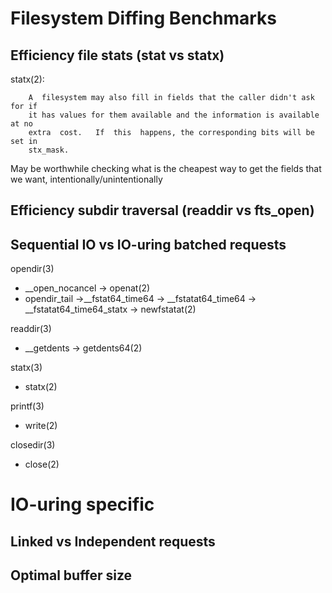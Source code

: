 # Filesystem Diffing Benchmarks

## Efficiency file stats (stat vs statx)

statx(2):
```
	A  filesystem may also fill in fields that the caller didn't ask for if
	it has values for them available and the information is available at no
	extra  cost.   If  this  happens, the corresponding bits will be set in
	stx_mask.
```
May be worthwhile checking what is the cheapest way to get the fields that we want, intentionally/unintentionally

## Efficiency subdir traversal (readdir vs fts_open)

## Sequential IO vs IO-uring batched requests
opendir(3)
- __open_nocancel -> openat(2)
- opendir_tail ->__fstat64_time64 -> __fstatat64_time64 -> __fstatat64_time64_statx -> newfstatat(2)

readdir(3)
- __getdents -> getdents64(2)

statx(3)
- statx(2)

printf(3)
- write(2)

closedir(3)
- close(2)

# IO-uring specific

## Linked vs Independent requests

## Optimal buffer size

